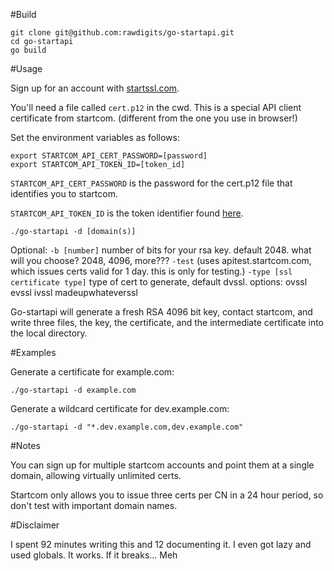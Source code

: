 #Build

```
git clone git@github.com:rawdigits/go-startapi.git
cd go-startapi
go build
```

#Usage

Sign up for an account with [startssl.com](https://www.startssl.com/SignUp).

You'll need a file called `cert.p12` in the cwd. This is a special API client certificate from startcom. (different from the one you use in browser!)

Set the environment variables as follows:

```
export STARTCOM_API_CERT_PASSWORD=[password]
export STARTCOM_API_TOKEN_ID=[token_id]
```

`STARTCOM_API_CERT_PASSWORD` is the password for the cert.p12 file that identifies you to startcom.

`STARTCOM_API_TOKEN_ID` is the token identifier found [here](https://startssl.com/StartAPI/ApplyPart).

`./go-startapi -d [domain(s)]`

Optional:
  `-b [number]` number of bits for your rsa key. default 2048. what will you choose? 2048, 4096, more??? 
  `-test` (uses apitest.startcom.com, which issues certs valid for 1 day. this is only for testing.)
  `-type [ssl certificate type]` type of cert to generate, default dvssl. options: ovssl evssl ivssl madeupwhateverssl

Go-startapi will generate a fresh RSA 4096 bit key, contact startcom, and write three files, the key, the certificate, and the intermediate certificate into the local directory.

#Examples

Generate a certificate for example.com:
```
./go-startapi -d example.com
```

Generate a wildcard certificate for dev.example.com:
```
./go-startapi -d "*.dev.example.com,dev.example.com"
```

#Notes

You can sign up for multiple startcom accounts and point them at a single domain, allowing virtually unlimited certs.

Startcom only allows you to issue three certs per CN in a 24 hour period, so don't test with important domain names.

#Disclaimer

I spent 92 minutes writing this and 12 documenting it. I even got lazy and used globals. It works. If it breaks... Meh


